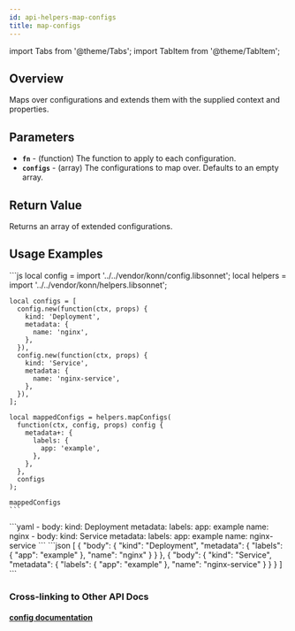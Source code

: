 ```yaml
---
id: api-helpers-map-configs
title: map-configs
---
```


import Tabs from '@theme/Tabs';
import TabItem from '@theme/TabItem';



## Overview
Maps over configurations and extends them with the supplied context and properties.

## Parameters
- **`fn`** - (function) The function to apply to each configuration.
- **`configs`** - (array) The configurations to map over. Defaults to an empty array.

## Return Value
Returns an array of extended configurations.

## Usage Examples

<Tabs>
  <TabItem value="jsonnet" label="Jsonnet" default>
    ```js
    local config = import '../../vendor/konn/config.libsonnet';
    local helpers = import '../../vendor/konn/helpers.libsonnet';

    local configs = [
      config.new(function(ctx, props) {
        kind: 'Deployment',
        metadata: {
          name: 'nginx',
        },
      }),
      config.new(function(ctx, props) {
        kind: 'Service',
        metadata: {
          name: 'nginx-service',
        },
      }),
    ];

    local mappedConfigs = helpers.mapConfigs(
      function(ctx, config, props) config {
        metadata+: {
          labels: {
            app: 'example',
          },
        },
      },
      configs
    );

    mappedConfigs
    ```
  </TabItem>
  <TabItem value="yaml" label="YAML Output">
    ```yaml
    - body:
        kind: Deployment
        metadata:
          labels:
            app: example
          name: nginx
    - body:
        kind: Service
        metadata:
          labels:
            app: example
          name: nginx-service
    ```
  </TabItem>
  <TabItem value="json" label="JSON Output">
    ```json
    [
       {
          "body": {
             "kind": "Deployment",
             "metadata": {
                "labels": {
                   "app": "example"
                },
                "name": "nginx"
             }
          }
       },
       {
          "body": {
             "kind": "Service",
             "metadata": {
                "labels": {
                   "app": "example"
                },
                "name": "nginx-service"
             }
          }
       }
    ]
    ```
  </TabItem>
</Tabs>


### Cross-linking to Other API Docs
#### [config documentation](/api/config/api-config-new)

